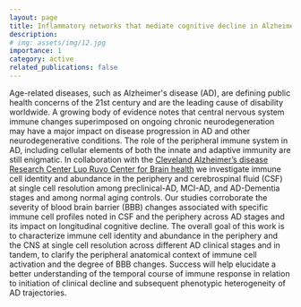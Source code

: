 ```yaml
---
layout: page
title: Inflammatory networks that mediate cognitive decline in Alzheimer’s Disease
description:
# img: assets/img/12.jpg
importance: 1
category: active
related_publications: false
---
```

Age-related diseases, such as Alzheimer's disease (AD), are defining public health concerns of the 21st century and are the leading cause of disability worldwide. A growing body of evidence notes that central nervous system immune changes superimposed on ongoing chronic neurodegeneration may have a major impact on disease progression in AD and other neurodegenerative conditions. The role of the peripheral immune system in AD, including cellular elements of both the innate and adaptive immunity are still enigmatic. In collaboration with the [Cleveland Alzheimer’s disease Research Center Luo Ruvo Center for Brain health](https://my.clevelandclinic.org/research/neurological/brain-health/barrier-ad) we investigate immune cell identity and abundance in the periphery and cerebrospinal fluid (CSF) at single cell resolution among preclinical-AD, MCI-AD, and AD-Dementia stages and among normal aging controls. Our studies corroborate the severity of blood brain barrier (BBB) changes associated with specific immune cell profiles noted in CSF and the periphery across AD stages and its impact on longitudinal cognitive decline. The overall goal of this work is to characterize immune cell identity and abundance in the periphery and the CNS at single cell resolution across different AD clinical stages and in tandem, to clarify the peripheral anatomical context of immune cell activation and the degree of BBB changes. Success will help elucidate a better understanding of the temporal course of immune response in relation to initiation of clinical decline and subsequent phenotypic heterogeneity of AD trajectories.



